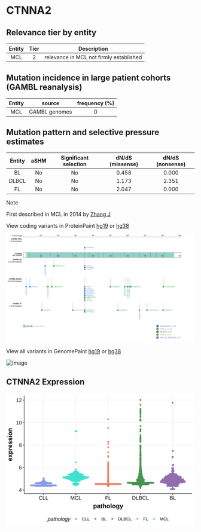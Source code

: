 # CTNNA2

## Relevance tier by entity

|Entity|Tier|Description                            |
|:------:|:----:|---------------------------------------|
|MCL   |2   |relevance in MCL not firmly established|

## Mutation incidence in large patient cohorts (GAMBL reanalysis)

|Entity|source       |frequency (%)|
|:------:|:-------------:|:-------------:|
|MCL   |GAMBL genomes|0            |

## Mutation pattern and selective pressure estimates

|Entity|aSHM|Significant selection|dN/dS (missense)|dN/dS (nonsense)|
|:------:|:----:|:---------------------:|:----------------:|:----------------:|
|BL    |No  |No                   |0.458           |0.000           |
|DLBCL |No  |No                   |1.173           |2.351           |
|FL    |No  |No                   |2.047           |0.000           |


> [!NOTE]
> First described in MCL in 2014 by [Zhang J](https://pubmed.ncbi.nlm.nih.gov/24682267)


View coding variants in ProteinPaint [hg19](https://morinlab.github.io/LLMPP/GAMBL/CTNNA2_protein.html)  or [hg38](https://morinlab.github.io/LLMPP/GAMBL/CTNNA2_protein_hg38.html)

![image](images/proteinpaint/CTNNA2_NM_004389.svg)

View all variants in GenomePaint [hg19](https://morinlab.github.io/LLMPP/GAMBL/CTNNA2.html)  or [hg38](https://morinlab.github.io/LLMPP/GAMBL/CTNNA2_hg38.html)

![image](images/proteinpaint/CTNNA2.svg)
## CTNNA2 Expression
![image](images/gene_expression/CTNNA2_by_pathology.svg)
<!-- ORIGIN: zhangGenomicLandscapeMantle2014 -->
